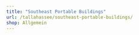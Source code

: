 ```yaml
---
title: "Southeast Portable Buildings"
url: /tallahassee/southeast-portable-buildings/
shop: Allgemein
---
```

